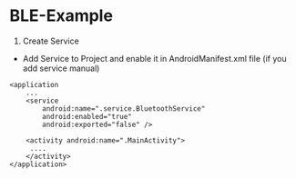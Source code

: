 # BLE-Example

1. Create Service

- Add Service to Project and enable it in AndroidManifest.xml file (if you add service manual)

> <?xml version="1.0" encoding="utf-8"?>
> <manifest xmlns:android="http://schemas.android.com/apk/res/android"
    package="com.chatchai.android.ble_example">

    <application
        ...
        <service
            android:name=".service.BluetoothService"
            android:enabled="true"
            android:exported="false" />

        <activity android:name=".MainActivity">
         ....
        </activity>
    </application>

</manifest>
   
    
    
    
